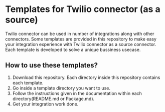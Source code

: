 # Templates for Twilio connector (as a source)

Twilio connector can be used in number of integrations along with other connectors. Some templates are provided in this repository to make easy your integration experience with Twilio connector as a source connector. Each template is developed to solve a unique bussiness usecase.

## How to use these templates?
1. Download this repository. Each directory inside this repository contains each template.
2. Go inside a template directory you want to use.
3. Follow the instructions given in the documentation within each directory(README.md or Package.md).
4. Get your integration work done. 